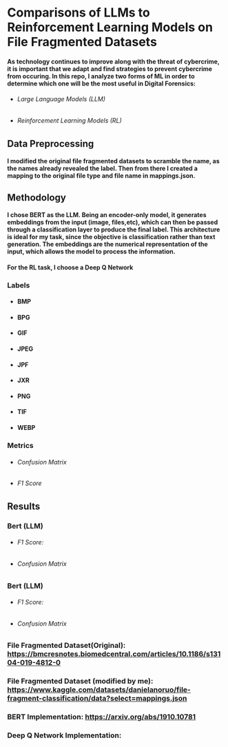 # Comparisons of LLMs to Reinforcement Learning Models on File Fragmented Datasets 

#### As technology continues to improve along with the threat of cybercrime, it is important that we adapt and find strategies to prevent cybercrime from occuring. In this repo, I analyze two forms of ML in order to determine which one will be the most useful in Digital Forensics:

- ###### Large Language Models (LLM)
- ###### Reinforcement Learning Models (RL)


## Data Preprocessing

#### I modified the original file fragmented datasets to scramble the name, as the names already revealed the label. Then from there I created a mapping to the original file type and file name in mappings.json.


## Methodology
#### I chose BERT as the LLM. Being an encoder-only model, it generates embeddings from the input (image, files,etc), which can then be passed through a classification layer to produce the final label. This architecture is ideal for my task, since the objective is classification rather than text generation. The embeddings are the numerical representation of the input, which allows the model to process the information.

#### For the RL task, I choose a Deep Q Network

### Labels 
- #### BMP  
- #### BPG  
- #### GIF  
- #### JPEG  
- #### JPF  
- #### JXR  
- #### PNG  
- #### TIF  
- #### WEBP  

### Metrics
- ###### Confusion Matrix
- ###### F1 Score


## Results

### Bert (LLM)
- ###### F1 Score: 
- ###### Confusion Matrix

### Bert (LLM)
- ###### F1 Score: 
- ###### Confusion Matrix


### File Fragmented Dataset(Original): https://bmcresnotes.biomedcentral.com/articles/10.1186/s13104-019-4812-0

### File Fragmented Dataset (modified by me): https://www.kaggle.com/datasets/danielanoruo/file-fragment-classification/data?select=mappings.json

### BERT Implementation: https://arxiv.org/abs/1910.10781

### Deep Q Network Implementation: 